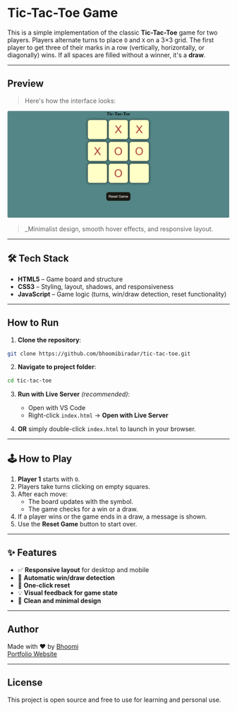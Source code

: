# Tic-Tac-Toe Game

This is a simple implementation of the classic **Tic-Tac-Toe** game for two players. Players alternate turns to place `O` and `X` on a 3×3 grid. The first player to get three of their marks in a row (vertically, horizontally, or diagonally) wins. If all spaces are filled without a winner, it's a **draw**.

---

## Preview

> Here's how the interface looks:

![Game Screenshot](./assets/preview1.png)

> _Minimalist design, smooth hover effects, and responsive layout.

---

## 🛠️ Tech Stack

- **HTML5** – Game board and structure
- **CSS3** – Styling, layout, shadows, and responsiveness
- **JavaScript** – Game logic (turns, win/draw detection, reset functionality)

---

## How to Run

1. **Clone the repository**:

```bash
git clone https://github.com/bhoomibiradar/tic-tac-toe.git
```

2. **Navigate to project folder**:

```bash
cd tic-tac-toe
```

3. **Run with Live Server** *(recommended)*:
   - Open with VS Code
   - Right-click `index.html` → **Open with Live Server**

4. **OR** simply double-click `index.html` to launch in your browser.

---

## 🕹️ How to Play

1. **Player 1** starts with `O`.
2. Players take turns clicking on empty squares.
3. After each move:
   - The board updates with the symbol.
   - The game checks for a win or a draw.
4. If a player wins or the game ends in a draw, a message is shown.
5. Use the **Reset Game** button to start over.

---

## ✨ Features

- ✅ **Responsive layout** for desktop and mobile
- 🎯 **Automatic win/draw detection**
- 🔁 **One-click reset**
- 💡 **Visual feedback for game state**
- 🎨 **Clean and minimal design**

---

## Author

Made with ❤️ by [Bhoomi](https://github.com/bhoomibiradar)  
[Portfolio Website](https://your-portfolio-link.com)

---

## License

This project is open source and free to use for learning and personal use.
